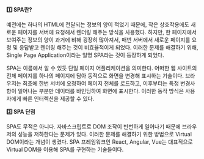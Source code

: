 **1️⃣ SPA란?**

예전에는 하나의 HTML에 전달되는 정보의 양이 적었기 때문에, 작은 상호작용에도 새로운 페이지를 서버에 요청해서 렌더링 해주는 방식을 사용했다. 하지만, 한 페이지에서 보여주는 정보의 양이 과거에 비해 굉장히 많아져서, 매번 서버에서 새로운 페이지를 요청 및 응답받고 렌더링 해주는 것이 비효율적이게 되었다. 이러한 문제를 해결하기 위해, Single Page Application이라는 일명 SPA라는 것이 등장하게 되었다.

SPA는 이름에서 알 수 있듯 단일 페이지 어플리케이션을 의미한다. 어떠한 웹 사이트의 전체 페이지를 하나의 페이지에 담아 동적으로 화면을 변경해 표시하는 기술이다. 브라우저는 최초에 한번 서버에 요청하여 페이지 전체를 로드하고, 이후부터는 특정 변경사항이 일어나는 부분만 데이터를 바인딩하여 화면에 표시한다. 이러한 동작 방식은 사용자에게 빠른 인터렉션을 제공할 수 있다.

**2️⃣ SPA 단점**

SPA도 무적은 아니다. 자바스크립트로 DOM 조작이 빈번하게 일어나기 때문에 브라우저의 성능을 저하한다는 문제가 있다. 이러한 문제를 해결하기 위한 방법으로 Virtual DOM이라는 개념이 생겼다. SPA 프레임워크인 React, Angular, Vue는 대표적으로 Virtual DOM을 이용해 SPA를 구현하는 기술들이다.
